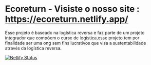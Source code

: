 # Ecoreturn - Visiste o nosso site : https://ecoreturn.netlify.app/

Esse projeto é baseado na logística reversa e faz parte de um projeto integrador que compõem o curso de logística,esse projeto tem por finalidade ser uma ong sem fins lucrativos que visa a sustentabilidade através da logística reversa.

[![Netlify Status](https://api.netlify.com/api/v1/badges/ca24d5ac-af13-43db-9d20-780e42604f67/deploy-status)](https://app.netlify.com/sites/ecoreturn/deploys)
